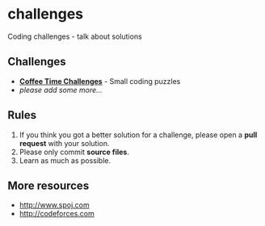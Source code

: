 challenges
==========

Coding challenges - talk about solutions

## Challenges

* [**Coffee Time Challenges**](http://www.datagenetics.com/blog/june22014/index.html) - Small coding puzzles
* *please add some more...*

## Rules

1. If you think you got a better solution for a challenge, please open a **pull request** with your solution.
2. Please only commit **source files**.
3. Learn as much as possible.

## More resources

* http://www.spoj.com
* http://codeforces.com